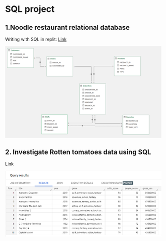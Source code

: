 
# SQL project

## 1.Noodle restaurant relational database

Writing with SQL in replit: [Link](https://replit.com/@ThanyanonSaetan/SQLhomeworkbatch6#main.sql)

![schema_pic](https://github.com/Thanyanon/datascience_project/blob/main/sql/noodle_restaurant/schema.png)

## 2. Investigate Rotten tomatoes data using SQL

[Link](https://github.com/Thanyanon/datascience_project/blob/main/sql/rotten_tomatoes/readme.md)

![top10_movies_gross](https://github.com/Thanyanon/datascience_project/blob/main/sql/rotten_tomatoes/top10_movies_gross.png)
